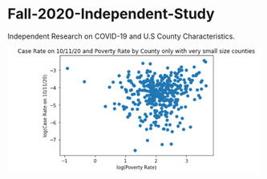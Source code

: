 # Fall-2020-Independent-Study
Independent Research on COVID-19 and U.S County Characteristics.

![](https://github.com/twarnemiagh/Fall-2020-Independent-Study/blob/main/Independent%20Study%20Visuals/PovRateVSmall.png)
